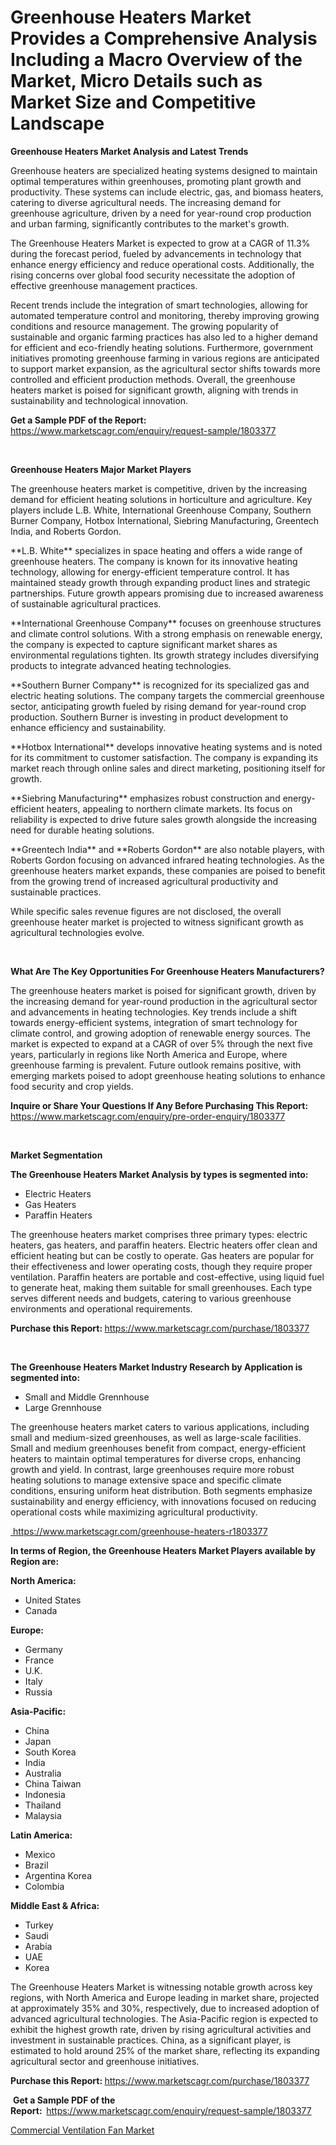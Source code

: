 <p><h1>Greenhouse Heaters Market Provides a Comprehensive Analysis Including a Macro Overview of the Market, Micro Details such as Market Size and Competitive Landscape</h1></p><p><strong>Greenhouse Heaters Market Analysis and Latest Trends</strong></p>
<p><p>Greenhouse heaters are specialized heating systems designed to maintain optimal temperatures within greenhouses, promoting plant growth and productivity. These systems can include electric, gas, and biomass heaters, catering to diverse agricultural needs. The increasing demand for greenhouse agriculture, driven by a need for year-round crop production and urban farming, significantly contributes to the market's growth.</p><p>The Greenhouse Heaters Market is expected to grow at a CAGR of 11.3% during the forecast period, fueled by advancements in technology that enhance energy efficiency and reduce operational costs. Additionally, the rising concerns over global food security necessitate the adoption of effective greenhouse management practices. </p><p>Recent trends include the integration of smart technologies, allowing for automated temperature control and monitoring, thereby improving growing conditions and resource management. The growing popularity of sustainable and organic farming practices has also led to a higher demand for efficient and eco-friendly heating solutions. Furthermore, government initiatives promoting greenhouse farming in various regions are anticipated to support market expansion, as the agricultural sector shifts towards more controlled and efficient production methods. Overall, the greenhouse heaters market is poised for significant growth, aligning with trends in sustainability and technological innovation.</p></p>
<p><strong>Get a Sample PDF of the Report:&nbsp;</strong> <a href="https://www.marketscagr.com/enquiry/request-sample/1803377?utm_campaign=2235&utm_medium=2&utm_source=Github&utm_content=ia&utm_term=19022025&utm_id=greenhouse-heaters">https://www.marketscagr.com/enquiry/request-sample/1803377</a></p>
<p>&nbsp;</p>
<p><strong>Greenhouse Heaters Major Market Players</strong></p>
<p><p>The greenhouse heaters market is competitive, driven by the increasing demand for efficient heating solutions in horticulture and agriculture. Key players include L.B. White, International Greenhouse Company, Southern Burner Company, Hotbox International, Siebring Manufacturing, Greentech India, and Roberts Gordon.</p><p>**L.B. White** specializes in space heating and offers a wide range of greenhouse heaters. The company is known for its innovative heating technology, allowing for energy-efficient temperature control. It has maintained steady growth through expanding product lines and strategic partnerships. Future growth appears promising due to increased awareness of sustainable agricultural practices.</p><p>**International Greenhouse Company** focuses on greenhouse structures and climate control solutions. With a strong emphasis on renewable energy, the company is expected to capture significant market shares as environmental regulations tighten. Its growth strategy includes diversifying products to integrate advanced heating technologies.</p><p>**Southern Burner Company** is recognized for its specialized gas and electric heating solutions. The company targets the commercial greenhouse sector, anticipating growth fueled by rising demand for year-round crop production. Southern Burner is investing in product development to enhance efficiency and sustainability.</p><p>**Hotbox International** develops innovative heating systems and is noted for its commitment to customer satisfaction. The company is expanding its market reach through online sales and direct marketing, positioning itself for growth.</p><p>**Siebring Manufacturing** emphasizes robust construction and energy-efficient heaters, appealing to northern climate markets. Its focus on reliability is expected to drive future sales growth alongside the increasing need for durable heating solutions.</p><p>**Greentech India** and **Roberts Gordon** are also notable players, with Roberts Gordon focusing on advanced infrared heating technologies. As the greenhouse heaters market expands, these companies are poised to benefit from the growing trend of increased agricultural productivity and sustainable practices.</p><p>While specific sales revenue figures are not disclosed, the overall greenhouse heater market is projected to witness significant growth as agricultural technologies evolve.</p></p>
<p>&nbsp;</p>
<p><strong>What Are The Key Opportunities For Greenhouse Heaters Manufacturers?</strong></p>
<p><p>The greenhouse heaters market is poised for significant growth, driven by the increasing demand for year-round production in the agricultural sector and advancements in heating technologies. Key trends include a shift towards energy-efficient systems, integration of smart technology for climate control, and growing adoption of renewable energy sources. The market is expected to expand at a CAGR of over 5% through the next five years, particularly in regions like North America and Europe, where greenhouse farming is prevalent. Future outlook remains positive, with emerging markets poised to adopt greenhouse heating solutions to enhance food security and crop yields.</p></p>
<p><strong>Inquire or Share Your Questions If Any Before Purchasing This Report:</strong> <a href="https://www.marketscagr.com/enquiry/pre-order-enquiry/1803377?utm_campaign=2235&utm_medium=2&utm_source=Github&utm_content=ia&utm_term=19022025&utm_id=greenhouse-heaters">https://www.marketscagr.com/enquiry/pre-order-enquiry/1803377</a></p>
<p>&nbsp;</p>
<p><strong>Market Segmentation</strong></p>
<p><strong>The Greenhouse Heaters Market Analysis by types is segmented into:</strong></p>
<p><ul><li>Electric Heaters</li><li>Gas Heaters</li><li>Paraffin Heaters</li></ul></p>
<p><p>The greenhouse heaters market comprises three primary types: electric heaters, gas heaters, and paraffin heaters. Electric heaters offer clean and efficient heating but can be costly to operate. Gas heaters are popular for their effectiveness and lower operating costs, though they require proper ventilation. Paraffin heaters are portable and cost-effective, using liquid fuel to generate heat, making them suitable for small greenhouses. Each type serves different needs and budgets, catering to various greenhouse environments and operational requirements.</p></p>
<p><strong>Purchase this Report:&nbsp;</strong><a href="https://www.marketscagr.com/purchase/1803377?utm_campaign=2235&utm_medium=2&utm_source=Github&utm_content=ia&utm_term=19022025&utm_id=greenhouse-heaters">https://www.marketscagr.com/purchase/1803377</a></p>
<p>&nbsp;</p>
<p><strong>The Greenhouse Heaters Market Industry Research by Application is segmented into:</strong></p>
<p><ul><li>Small and Middle Grennhouse</li><li>Large Grennhouse</li></ul></p>
<p><p>The greenhouse heaters market caters to various applications, including small and medium-sized greenhouses, as well as large-scale facilities. Small and medium greenhouses benefit from compact, energy-efficient heaters to maintain optimal temperatures for diverse crops, enhancing growth and yield. In contrast, large greenhouses require more robust heating solutions to manage extensive space and specific climate conditions, ensuring uniform heat distribution. Both segments emphasize sustainability and energy efficiency, with innovations focused on reducing operational costs while maximizing agricultural productivity.</p></p>
<p><a href="https://www.marketscagr.com/greenhouse-heaters-r1803377?utm_campaign=2235&utm_medium=2&utm_source=Github&utm_content=ia&utm_term=19022025&utm_id=greenhouse-heaters">&nbsp;https://www.marketscagr.com/greenhouse-heaters-r1803377</a></p>
<p><strong>In terms of Region, the Greenhouse Heaters Market Players available by Region are:</strong></p>
<p>
    <p> <strong> North America: </strong>
        <ul>
            <li>United States</li>
            <li>Canada</li>
        </ul>
        </p> 
    <p> <strong> Europe: </strong>
        <ul>
            <li>Germany</li>
            <li>France</li>
            <li>U.K.</li>
            <li>Italy</li>
            <li>Russia</li>
        </ul>
        </p> 
    <p> <strong> Asia-Pacific: </strong>
        <ul>
            <li>China</li>
            <li>Japan</li>
            <li>South Korea</li>
            <li>India</li>
            <li>Australia</li>
            <li>China Taiwan</li>
            <li>Indonesia</li>
            <li>Thailand</li>
            <li>Malaysia</li>
        </ul>
        </p> 
    <p> <strong> Latin America: </strong>
        <ul>
            <li>Mexico</li>
            <li>Brazil</li>
            <li>Argentina Korea</li>
            <li>Colombia</li>
        </ul>
        </p> 
    <p> <strong> Middle East & Africa: </strong>
        <ul>
            <li>Turkey</li>
            <li>Saudi</li>
            <li>Arabia</li>
            <li>UAE</li>
            <li>Korea</li>
        </ul>
    </p>
    </p>
<p><p>The Greenhouse Heaters Market is witnessing notable growth across key regions, with North America and Europe leading in market share, projected at approximately 35% and 30%, respectively, due to increased adoption of advanced agricultural technologies. The Asia-Pacific region is expected to exhibit the highest growth rate, driven by rising agricultural activities and investment in sustainable practices. China, as a significant player, is estimated to hold around 25% of the market share, reflecting its expanding agricultural sector and greenhouse initiatives.</p></p>
<p><strong>Purchase this Report: </strong><a href="https://www.marketscagr.com/purchase/1803377?utm_campaign=2235&utm_medium=2&utm_source=Github&utm_content=ia&utm_term=19022025&utm_id=greenhouse-heaters">https://www.marketscagr.com/purchase/1803377</a></p>
<p>&nbsp;<strong>Get a Sample PDF of the Report:&nbsp;&nbsp;</strong><a href="https://www.marketscagr.com/enquiry/request-sample/1803377?utm_campaign=2235&utm_medium=2&utm_source=Github&utm_content=ia&utm_term=19022025&utm_id=greenhouse-heaters">https://www.marketscagr.com/enquiry/request-sample/1803377</a></p>
<p><strong></strong></p>
<p><p><a href="https://github.com/ilonaenterline65/Market-Research-Report-List-1/blob/main/commercial-ventilation-fan-market.md?utm_campaign=2235&utm_medium=2&utm_source=Github&utm_content=ia&utm_term=19022025&utm_id=greenhouse-heaters">Commercial Ventilation Fan Market</a></p></p>